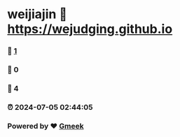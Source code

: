 # weijiajin :link: https://wejudging.github.io 
### :page_facing_up: [1](https://wejudging.github.io/tag.html) 
### :speech_balloon: 0 
### :hibiscus: 4 
### :alarm_clock: 2024-07-05 02:44:05 
### Powered by :heart: [Gmeek](https://github.com/Meekdai/Gmeek)
